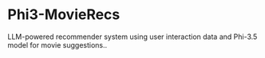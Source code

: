 # Phi3-MovieRecs
LLM-powered recommender system using user interaction data and Phi-3.5 model for movie suggestions..
